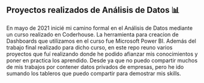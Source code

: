 ## Proyectos realizados de Análisis de Datos 📊

En mayo de 2021 inicié mi camino formal en el Análisis de Datos mediante un curso realizado en Coderhouse. La herramienta para creacion de Dashboards que utilizamos en el curso fue Microsoft Power BI. Además del trabajo final realizado para dicho curso, en este repo reuno varios proyectos que fuí realizando donde he podido afianzar mis conocimientos y poner en practica los aprendido.
Desde ya que no puedo compartir muchos de mis trabajos por contener datos privados de empresas, pero he ido sumando los tableros que puedo compartir para demostrar mis skills.
